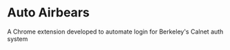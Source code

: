 Auto Airbears
===

A Chrome extension developed to automate login for Berkeley's Calnet auth system
